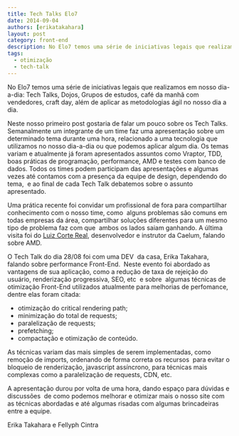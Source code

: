 ```yaml
---
title: Tech Talks Elo7
date: 2014-09-04
authors: [erikatakahara]
layout: post
category: front-end
description: No Elo7 temos uma série de iniciativas legais que realizamos em nosso dia-a-dia: Tech Talks, Dojos, Grupos de estudos, café da manhã com vendedores, craft day, além de aplicar...
tags:
  - otimização
  - tech-talk
---
```


No Elo7 temos uma série de iniciativas legais que realizamos em nosso dia-a-dia: Tech Talks, Dojos, Grupos de estudos, café da manhã com vendedores, craft day, além de aplicar as metodologias ágil no nosso dia a dia.

Neste nosso primeiro post gostaria de falar um pouco sobre os Tech Talks. Semanalmente um integrante de um time faz uma apresentação sobre um determinado tema durante uma hora, relacionado a uma tecnologia que utilizamos no nosso dia-a-dia ou que podemos aplicar algum dia. Os temas variam e atualmente já foram apresentados assuntos como Vraptor, TDD, boas práticas de programação, performance, AMD e testes com banco de dados. Todos os times podem participam das apresentações e algumas vezes até contamos com a presença da equipe de design, dependendo do tema,  e ao final de cada Tech Talk debatemos sobre o assunto apresentado.

Uma prática recente foi convidar um profissional de fora para compartilhar conhecimento com o nosso time, como  alguns problemas são comuns em todas empresas da área, compartilhar soluções diferentes para um mesmo tipo de problema faz com que  ambos os lados saiam ganhando. A última visita foi do [Luiz Corte Real](https://twitter.com/srsaude), desenvolvedor e instrutor da Caelum, falando sobre AMD.

O Tech Talk do dia 28/08 foi com uma DEV  da casa, Erika Takahara, falando sobre performance Front-End.  Neste evento foi abordado as vantagens de sua aplicação, como a redução de taxa de rejeição do usuário, renderização progressiva, SEO, etc  e sobre  algumas técnicas de otimização Front-End utilizados atualmente para melhorias de perfomance, dentre elas foram citada:

  * otimização do critical rendering path;
  * minimização do total de requests;
  * paralelização de requests;
  * prefetching;
  * compactação e otimização de conteúdo.

As técnicas variam das mais simples de serem implementadas, como remoção de imports, ordenando de forma correta os recursos  para evitar o bloqueio de renderização, javascript assíncrono, para técnicas mais complexas como a paralelização de requests, CDN, etc.

A apresentação durou por volta de uma hora, dando espaço para dúvidas e discussões  de como podemos melhorar e otimizar mais o nosso site com as técnicas abordadas e até algumas risadas com algumas brincadeiras entre a equipe.

Erika Takahara e Fellyph Cintra
